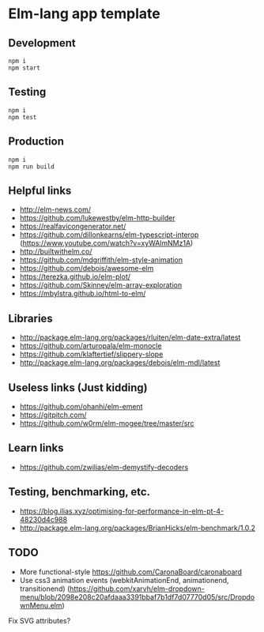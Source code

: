 # Elm-lang app template

## Development

```
npm i
npm start
```

## Testing

```
npm i
npm test
```

## Production

```
npm i
npm run build
```

## Helpful links

* http://elm-news.com/
* https://github.com/lukewestby/elm-http-builder
* https://realfavicongenerator.net/
* https://github.com/dillonkearns/elm-typescript-interop (https://www.youtube.com/watch?v=xyWAlmNMz1A)
* http://builtwithelm.co/
* https://github.com/mdgriffith/elm-style-animation
* https://github.com/debois/awesome-elm
* https://terezka.github.io/elm-plot/
* https://github.com/Skinney/elm-array-exploration
* https://mbylstra.github.io/html-to-elm/

## Libraries

* http://package.elm-lang.org/packages/rluiten/elm-date-extra/latest
* https://github.com/arturopala/elm-monocle
* https://github.com/klaftertief/slippery-slope
* http://package.elm-lang.org/packages/debois/elm-mdl/latest

## Useless links (Just kidding)

* https://github.com/ohanhi/elm-ement
* https://gitpitch.com/
* https://github.com/w0rm/elm-mogee/tree/master/src

## Learn links

* https://github.com/zwilias/elm-demystify-decoders

## Testing, benchmarking, etc.

* https://blog.ilias.xyz/optimising-for-performance-in-elm-pt-4-48230d4c988
* http://package.elm-lang.org/packages/BrianHicks/elm-benchmark/1.0.2

## TODO

* More functional-style https://github.com/CaronaBoard/caronaboard
* Use css3 animation events (webkitAnimationEnd, animationend, transitionend)
(https://github.com/xarvh/elm-dropdown-menu/blob/2098e208c20afdaaa3391bbaf7b1df7d07770d05/src/DropdownMenu.elm)

Fix SVG attributes?
